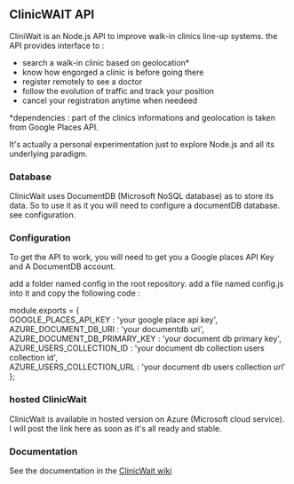 ## ClinicWAIT API

CliniWait is an Node.js API to improve walk-in clinics line-up systems. the API provides interface to :   

* search a walk-in clinic based on geolocation*   
* know how engorged a clinic is before going there   
* register remotely to see a doctor   
* follow the evolution of traffic and track your position   
* cancel your registration anytime when needeed   

*dependencies : part of the clinics informations and geolocation is taken from Google Places API.

It's actually a personal experimentation just to explore Node.js and all its underlying paradigm.

### Database
ClinicWait uses DocumentDB (Microsoft NoSQL database) as to store its data. So to use it as it you will need to configure a documentDB database. see configuration.

### Configuration
To get the API to work, you will need to get you a Google places API Key and A DocumentDB account.

add a folder named config in the root repository. add a file named config.js into it and copy the following code :

module.exports = {   
    GOOGLE_PLACES_API_KEY : 'your google place api key',   
    AZURE_DOCUMENT_DB_URI : 'your documentdb uri',   
    AZURE_DOCUMENT_DB_PRIMARY_KEY : 'your document db primary key',   
    AZURE_USERS_COLLECTION_ID : 'your document db collection users collection id',   
    AZURE_USERS_COLLECTION_URL : 'your document db users collection url'   
};

### hosted ClinicWait 

ClinicWait is available in hosted version on Azure (Microsoft cloud service).   
I will post the link here as soon as it's all ready and stable.

### Documentation

See the documentation in the [ClinicWait wiki](https://github.com/ericnsh/clinicWaitAPI/wiki)

